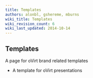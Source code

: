 ```yaml
---
title: Templates
authors: alonbl, gshereme, mburns
wiki_title: Templates
wiki_revision_count: 6
wiki_last_updated: 2014-10-14
---
```


## Templates

A page for oVirt brand related templates

*   A template for oVirt presentations
